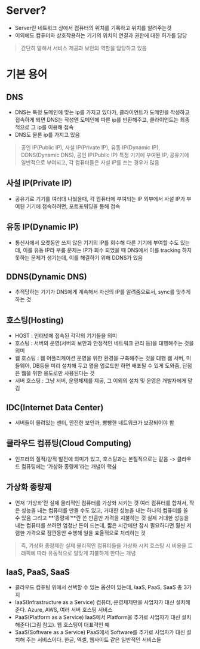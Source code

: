 Server?
=====
+ Server란 네트워크 상에서 컴퓨터의 위치를 기록하고 위치를 알려주는것 
+ 이외에도 컴퓨터와 상호작용하는 기기의 위치의 연결과 권한에 대한 허가를 담당
> 간단히 말해서 서비스 제공과 보안의 역할을 담당하고 있음

기본 용어
=======
DNS
-----
+ DNS는 특정 도메인에 맞는 ip를 가지고 있다가, 클라이언트가 도메인을 작성하고 접속하게 되면
  DNS는 작성엔 도메인에 따른 ip를 반환해주고, 클라이언트는 최종적으로 그 ip를 이용해 접속
+ DNS도 물론 ip를 가지고 있음

> 공인 IP(Public IP), 사설 IP(Private IP), 유동 IP(Dynamic IP), DDNS(Dynamic DNS), 공인 IP(Public IP)
  특정 기기에 부여된 IP, 공유기에 일반적으로 부여되고, 각 컴퓨터들은 사설 IP를 쓰는 경우가 많음


사설 IP(Private IP)
-----
+ 공유기로 기기를 여러대 나눴을때, 각 컴퓨터에 부여되는 IP 외부에서 사설 IP가 부여된 기기에 접속하려면, 포트포워딩을 통해 접속


유동 IP(Dynamic IP)
------
+ 통신사에서 오랫동안 쓰지 않은 기기의 IP를 회수해 다른 기기에 부여할 수도 있는데, 이를 유동 IP라 부름
  문제는 IP가 회수 되었을 때 DNS에서 이를 tracking 하지 못하는 문제가 생기는데, 이를 해결하기 위해 DDNS가 있음


DDNS(Dynamic DNS)
------------
+ 추적당하는 기기가 DNS에게 계속해서 자신의 IP를 알려줌으로서, sync를 맞추게 하는 것


호스팅(Hosting)
------
+ HOST : 인터넷에 접속된 각각의 기기들을 의미
+ 호스팅 : 서버의 운영(서버의 보안과 안정적인 네트워크 관리 등)을 대행해주는 것을 의미
+ 웹 호스팅 : 웹 어플리케이션 운영을 위한 환경을 구축해주는 것을 대행
  웹 서버, 미들웨어, DB등을 미리 설치해 두고 앱을 업로드만 하면 배포될 수 있게 도와줌, 단점은 웹을 위한 용도로만 사용된다는 것
+ 서버 호스팅 : 그냥 서버, 운영체제를 제공, 그 이외의 설치 및 운영은 개발자에게 맡김


IDC(Internet Data Center)
------
+ 서버들이 몰려있는 센터, 안전한 보안과, 빵빵한 네트워크가 보장되어야 함


클라우드 컴퓨팅(Cloud Computing)
------------
+ 인프라의 질적/양적 발전에 의미가 있고, 호스팅과는 본질적으로는 같음 -> 클라우드 컴퓨팅에는 ‘가상화 종량제’라는 개념이 핵심


가상화 종량제
------
+ 먼저 ‘가상화’란 실제 물리적인 컴퓨터를 가상화 시키는 것
  여러 컴퓨터를 합쳐서, 작은 성능을 내는 컴퓨터를 만들 수도 있고, 거대한 성능을 내는 하나의 컴퓨터를 쓸 수 있음
  그리고 **‘종량제’**란 쓴 만큼만 가격을 지불하는 것
  실제 거대한 성능을 내는 컴퓨터를 쓰려면 엄청난 돈이 드는데, 
  짧은 시간에만 잠시 필요하다면 훨씬 저렴한 가격으로 잠깐동안 수행해 일을 효율적으로 처리하는 것

> 즉, 가상화 종량제란 실제 물리적인 컴퓨터들을 가상화 시켜 호스팅 시 비용을 트래픽에 따라 유동적으로 알맞게 지불하게 한다는 개념


IaaS, PaaS, SaaS
------
+ 클라우드 컴퓨팅 위에서 선택할 수 있는 옵션이 있는데, IaaS, PaaS, SaaS 총 3가지
+ IaaS(Infrastructure as a Service)
  컴퓨터, 운영체제만을 사업자가 대신 설치해 준다. Azure, AWS, 여러 서버 호스팅 서비스
+ PaaS(Platform as a Service)
  IaaS에서 Platform을 추가로 사업자가 대신 설치해준다(그림 참고). 웹 호스팅이 대표적인 예
+ SaaS(Software as a Service)
  PaaS에서 Software를 추가로 사업자가 대신 설치해 주는 서비스이다. 한글, 엑셀, 웹사이트 같은 일반적인 서비스들
